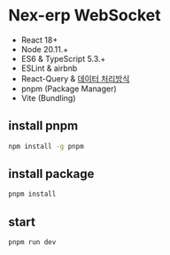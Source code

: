 # Nex-erp WebSocket

- React 18+
- Node 20.11.+
- ES6 & TypeScript 5.3.+
- ESLint & airbnb
- React-Query & [데이터 처리방식](https://pozafly.github.io/react-query/mutation-after-data-update/)
- pnpm (Package Manager)
- Vite (Bundling)

## install pnpm

```bash
npm install -g pnpm
```

## install package

```bash
pnpm install
```

## start

```bash
pnpm run dev
```

